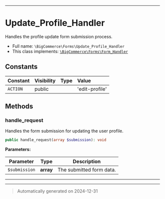 ***

# Update_Profile_Handler

Handles the profile update form submission process.



* Full name: `\BigCommerce\Forms\Update_Profile_Handler`
* This class implements:
[`\BigCommerce\Forms\Form_Handler`](./classes/BigCommerce/Forms/Form_Handler.md)


## Constants

| Constant | Visibility | Type | Value |
|:---------|:-----------|:-----|:------|
|`ACTION`|public| |&#039;edit-profile&#039;|


## Methods


### handle_request

Handles the form submission for updating the user profile.

```php
public handle_request(array $submission): void
```








**Parameters:**

| Parameter | Type | Description |
|-----------|------|-------------|
| `$submission` | **array** | The submitted form data. |





***


***
> Automatically generated on 2024-12-31
